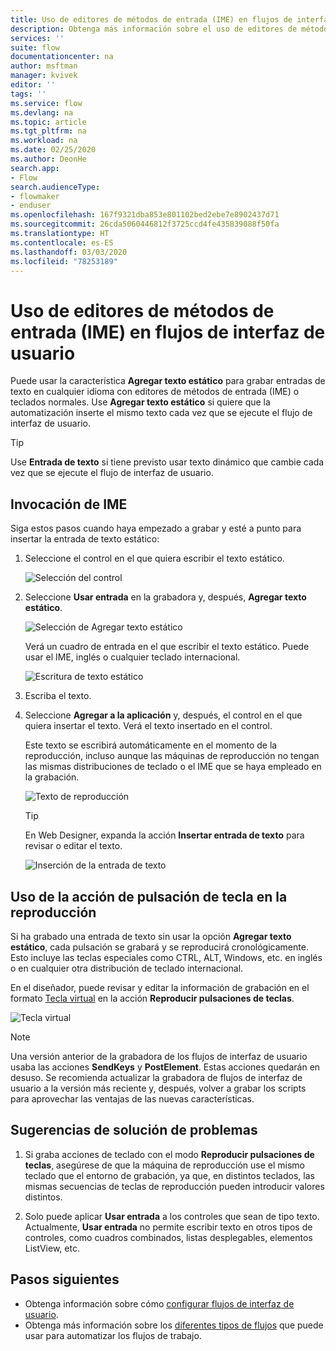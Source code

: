 ```yaml
---
title: Uso de editores de métodos de entrada (IME) en flujos de interfaz de usuario | Microsoft Docs
description: Obtenga más información sobre el uso de editores de métodos de entrada (IME) en flujos de interfaz de usuario.
services: ''
suite: flow
documentationcenter: na
author: msftman
manager: kvivek
editor: ''
tags: ''
ms.service: flow
ms.devlang: na
ms.topic: article
ms.tgt_pltfrm: na
ms.workload: na
ms.date: 02/25/2020
ms.author: DeonHe
search.app:
- Flow
search.audienceType:
- flowmaker
- enduser
ms.openlocfilehash: 167f9321dba853e801102bed2ebe7e8902437d71
ms.sourcegitcommit: 26cda5060446812f3725ccd4fe435839088f50fa
ms.translationtype: HT
ms.contentlocale: es-ES
ms.lasthandoff: 03/03/2020
ms.locfileid: "78253189"
---
```

# <a name="use-input-method-editors-imes-in-ui-flows"></a>Uso de editores de métodos de entrada (IME) en flujos de interfaz de usuario

Puede usar la característica **Agregar texto estático** para grabar entradas de texto en cualquier idioma con editores de métodos de entrada (IME) o teclados normales. Use **Agregar texto estático** si quiere que la automatización inserte el mismo texto cada vez que se ejecute el flujo de interfaz de usuario. 

>[!TIP]
>Use **Entrada de texto** si tiene previsto usar texto dinámico que cambie cada vez que se ejecute el flujo de interfaz de usuario.

## <a name="invoke-ime"></a>Invocación de IME

Siga estos pasos cuando haya empezado a grabar y esté a punto para insertar la entrada de texto estático:

1. Seleccione el control en el que quiera escribir el texto estático.

   ![Selección del control](../media/use-ime/select-control.png)

1. Seleccione **Usar entrada** en la grabadora y, después, **Agregar texto estático**.

   ![Selección de Agregar texto estático](../media/use-ime/add-static-text.png)

   Verá un cuadro de entrada en el que escribir el texto estático. Puede usar el IME, inglés o cualquier teclado internacional.

   ![Escritura de texto estático](../media/use-ime/enter-static-text.png)

1. Escriba el texto.

1. Seleccione **Agregar a la aplicación** y, después, el control en el que quiera insertar el texto. Verá el texto insertado en el control. 

   Este texto se escribirá automáticamente en el momento de la reproducción, incluso aunque las máquinas de reproducción no tengan las mismas distribuciones de teclado o el IME que se haya empleado en la grabación.

   ![Texto de reproducción](../media/use-ime/playback-text.png)

   >[!TIP]
   >En Web Designer, expanda la acción **Insertar entrada de texto** para revisar o editar el texto.

   ![Inserción de la entrada de texto](../media/use-ime/insert-text-input.png)


## <a name="use-the-replay-keystroke-action"></a>Uso de la acción de pulsación de tecla en la reproducción

Si ha grabado una entrada de texto sin usar la opción **Agregar texto estático**, cada pulsación se grabará y se reproducirá cronológicamente. Esto incluye las teclas especiales como CTRL, ALT, Windows, etc. en inglés o en cualquier otra distribución de teclado internacional.

En el diseñador, puede revisar y editar la información de grabación en el formato [Tecla virtual](https://docs.microsoft.com/windows/win32/inputdev/virtual-key-codes) en la acción **Reproducir pulsaciones de teclas**. 

![Tecla virtual](../media/use-ime/virtual-key.png)


> [!NOTE]
> Una versión anterior de la grabadora de los flujos de interfaz de usuario usaba las acciones **SendKeys** y **PostElement**. Estas acciones quedarán en desuso. Se recomienda actualizar la grabadora de flujos de interfaz de usuario a la versión más reciente y, después, volver a grabar los scripts para aprovechar las ventajas de las nuevas características.

## <a name="troubleshooting-tips"></a>Sugerencias de solución de problemas

1. Si graba acciones de teclado con el modo **Reproducir pulsaciones de teclas**, asegúrese de que la máquina de reproducción use el mismo teclado que el entorno de grabación, ya que, en distintos teclados, las mismas secuencias de teclas de reproducción pueden introducir valores distintos.

1. Solo puede aplicar **Usar entrada** a los controles que sean de tipo texto. Actualmente, **Usar entrada** no permite escribir texto en otros tipos de controles, como cuadros combinados, listas desplegables, elementos ListView, etc.

## <a name="next-steps"></a>Pasos siguientes

- Obtenga información sobre cómo [configurar flujos de interfaz de usuario](setup.md). 
- Obtenga más información sobre los [diferentes tipos de flujos](..\getting-started.md#types-of-flows) que puede usar para automatizar los flujos de trabajo.


